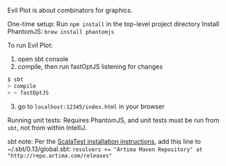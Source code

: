 Evil Plot is about combinators for graphics.

One-time setup:
Run `npm install` in the top-level project directory
Install PhantomJS: `brew install phantomjs`

To run Evil Plot:

1. open sbt console
2. compile, then run fastOptJS listening for changes
```bash
$ sbt
> compile
> ~ fastOptJS
```
3. go to `localhost:12345/index.html` in your browser

Running unit tests:
Requires PhantomJS, and unit tests must be run from `sbt`, not from within IntelliJ.

sbt note:
Per the [ScalaTest installation instructions](http://www.scalatest.org/install), add this line to ~/.sbt/0.13/global.sbt:
```resolvers += "Artima Maven Repository" at "http://repo.artima.com/releases"```
